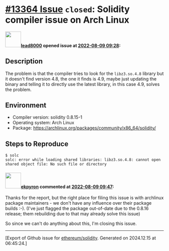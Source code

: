 # [\#13364 Issue](https://github.com/ethereum/solidity/issues/13364) `closed`: Solidity compiler issue on Arch Linux

#### <img src="https://avatars.githubusercontent.com/u/95985935?u=5547a45d7cd0b3c8f4860dfde307628ef3ad1f47&v=4" width="50">[lead8000](https://github.com/lead8000) opened issue at [2022-08-09 09:28](https://github.com/ethereum/solidity/issues/13364):

## Description

The problem is that the compiler tries to look for the `libz3.so.4.8` library but it doesn't find version 4.8, the one it finds is 4.9, maybe just updating the binary and telling it to directly use the latest library, in this case 4.9, solves the problem.

## Environment

- Compiler version: solidity 0.8.15-1
- Operating system: Arch Linux
- Package: https://archlinux.org/packages/community/x86_64/solidity/

## Steps to Reproduce

```
$ solc
solc: error while loading shared libraries: libz3.so.4.8: cannot open shared object file: No such file or directory
```


#### <img src="https://avatars.githubusercontent.com/u/1347491?v=4" width="50">[ekpyron](https://github.com/ekpyron) commented at [2022-08-09 09:47](https://github.com/ethereum/solidity/issues/13364#issuecomment-1209159293):

Thanks for the report, but the right place for filing this issue is with archlinux package maintainers - we don't have any influence over their package builds :-). (I've just flagged the package out-of-date due to the 0.8.16 release; them rebuilding due to that may already solve this issue)

So since we can't do anything about this, I'm closing this issue.


-------------------------------------------------------------------------------



[Export of Github issue for [ethereum/solidity](https://github.com/ethereum/solidity). Generated on 2024.12.15 at 06:45:24.]
